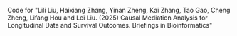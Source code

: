 Code for "Lili Liu, Haixiang Zhang, Yinan Zheng, Kai Zhang, Tao Gao, Cheng Zheng, Lifang Hou and Lei Liu. (2025) Causal Mediation Analysis for Longitudinal Data and Survival Outcomes. Briefings in Bioinformatics"
